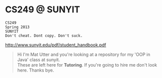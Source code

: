CS249 @ SUNYIT
==============
```
CS249
Spring 2013
SUNYIT
Don't cheat. Dont copy. Don't suck.
```
http://www.sunyit.edu/pdf/student_handbook.pdf

> Hi I'm Mat Utter and you're looking at a repository for my 'OOP in Java' class at sunyit.   
> These are left here for __Tutoring__.
> If you're going to hire me don't look here.
> Thanks bye.


